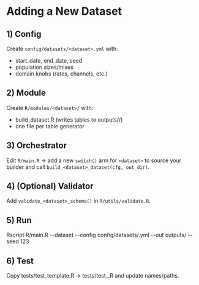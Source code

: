 # Adding a New Dataset

## 1) Config
Create `config/datasets/<dataset>.yml` with:
- start_date, end_date, seed
- population sizes/mixes
- domain knobs (rates, channels, etc.)

## 2) Module
Create `R/modules/<dataset>/` with:
- build_dataset.R  (writes tables to outputs/<dataset>/)
- one file per table generator

## 3) Orchestrator
Edit `R/main.R` -> add a new `switch()` arm for `<dataset>` to source your builder and call `build_<dataset>_dataset(cfg, out_dir)`.

## 4) (Optional) Validator
Add `validate_<dataset>_schema()` in `R/utils/validate.R`.

## 5) Run
Rscript R/main.R --dataset <dataset> --config config/datasets/<dataset>.yml --out outputs/<dataset> --seed 123

## 6) Test
Copy tests/test_template.R → tests/test_<dataset>.R and update names/paths.
